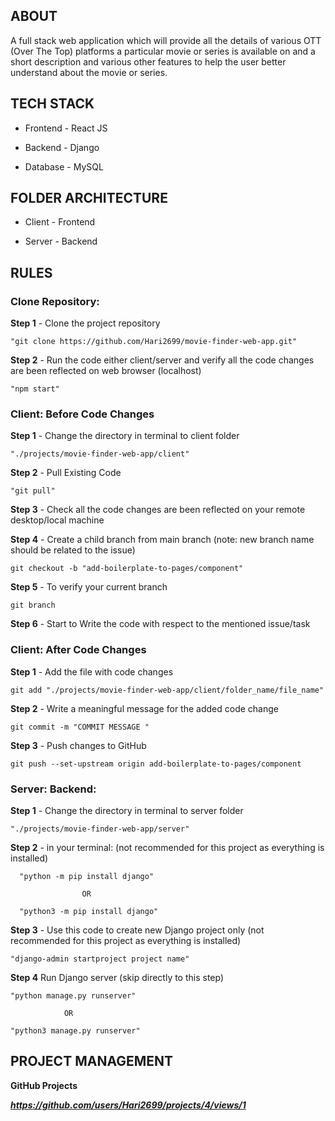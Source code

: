 ## ABOUT

A full stack web application which will provide all the details of various OTT (Over The Top) platforms a particular movie or series is available on and a short description and various other features to help the user better understand about the movie or series.


## TECH STACK

- Frontend - React JS

- Backend - Django

- Database - MySQL


## FOLDER ARCHITECTURE

- Client - Frontend

- Server - Backend


## RULES

### Clone Repository:
    
**Step 1** - Clone the project repository

    "git clone https://github.com/Hari2699/movie-finder-web-app.git"


**Step 2** - Run the code either client/server and verify all the code changes are been reflected on web browser (localhost)

    "npm start"



### Client: Before Code Changes

**Step 1** - Change the directory in terminal to client folder
    
    "./projects/movie-finder-web-app/client"

**Step 2** - Pull Existing Code

    "git pull"


**Step 3** - Check all the code changes are been reflected on your remote desktop/local machine


**Step 4** - Create a child branch from main branch (note: new branch name should be related to the issue)

    git checkout -b "add-boilerplate-to-pages/component"

    
**Step 5** - To verify your current branch

    git branch


**Step 6** - Start to Write the code with respect to the mentioned issue/task



### Client: After Code Changes
    
**Step 1** - Add the file with code changes

    git add "./projects/movie-finder-web-app/client/folder_name/file_name"


**Step 2** - Write a meaningful message for the added code change
    
    git commit -m "COMMIT MESSAGE "


**Step 3** - Push changes to GitHub

    git push --set-upstream origin add-boilerplate-to-pages/component


### Server: Backend:

**Step 1** - Change the directory in terminal to server folder
    
    "./projects/movie-finder-web-app/server"


**Step 2** - in your terminal: (not recommended for this project as everything is installed)

      "python -m pip install django"
      
                    OR
    
      "python3 -m pip install django"


**Step 3** - Use this code to create new Django project only (not recommended for this project as everything is installed)
    
    "django-admin startproject project name"


**Step 4** Run Django server (skip directly to this step)

    "python manage.py runserver"

                OR

    "python3 manage.py runserver"


## PROJECT MANAGEMENT

**GitHub Projects**

***https://github.com/users/Hari2699/projects/4/views/1***
